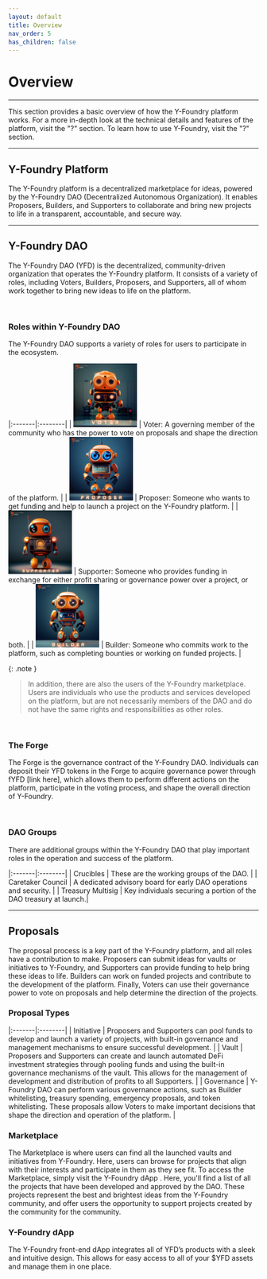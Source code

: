 ```yaml
---
layout: default
title: Overview
nav_order: 5
has_children: false
---
```


Overview
=======================

***

This section provides a basic overview of how the Y-Foundry platform works. For a more in-depth look at the technical details and features of the platform, visit the "?" section. To learn how to use Y-Foundry, visit the "?" section.

***

## Y-Foundry Platform

The Y-Foundry platform is a decentralized marketplace for ideas, powered by the Y-Foundry DAO (Decentralized Autonomous Organization). It enables Proposers, Builders, and Supporters to collaborate and bring new projects to life in a transparent, accountable, and secure way.

<!-- [placeholder for image] -->

***

## Y-Foundry DAO
The Y-Foundry DAO (YFD) is the decentralized, community-driven organization that operates the Y-Foundry platform. It consists of a variety of roles, including Voters, Builders, Proposers, and Supporters, all of whom work together to bring new ideas to life on the platform.

<br>

### Roles within Y-Foundry DAO

The Y-Foundry DAO supports a variety of roles for users to participate in the ecosystem. 

|:-------|:--------|
| ![Voter Bot](../../assets/images/role/voter/voter-bot-128.png) | Voter: A governing member of the community who has the power to vote on proposals and shape the direction of the platform. |
| ![Proposer Bot](../../assets/images/role/proposer/proposer-bot-128.png) | Proposer: Someone who wants to get funding and help to launch a project on the Y-Foundry platform. |
| ![Supporter Bot](../../assets/images/role/supporter/supporter-bot-128.png) | Supporter: Someone who provides funding in exchange for either profit sharing or governance power over a project, or both. |
| ![Builder Bot](../../assets/images/role/builder/builder-bot-128.png) | Builder: Someone who commits work to the platform, such as completing bounties or working on funded projects. |

{: .note }
> In addition, there are also the users of the Y-Foundry marketplace. Users are individuals who use the products and services developed on the platform, but are not necessarily members of the DAO and do not have the same rights and responsibilities as other roles.

<br>

### The Forge

The Forge is the governance contract of the Y-Foundry DAO. Individuals can deposit their YFD tokens in the Forge to acquire governance power through fYFD [link here], which allows them to perform different actions on the platform, participate in the voting process, and shape the overall direction of Y-Foundry.

<!-- [placeholder links for fYFD forge locking process - see voting] -->

<br>

### DAO Groups

There are additional groups within the Y-Foundry DAO that play important roles in the operation and success of the platform.

|:-------|:--------|
| Crucibles | These are the working groups of the DAO. |
| Caretaker Council | A dedicated advisory board for early DAO operations and security. |
| Treasury Multisig | Key individuals securing a portion of the DAO treasury at launch.|

***

## Proposals
The proposal process is a key part of the Y-Foundry platform, and all roles have a contribution to make. Proposers can submit ideas for vaults or initiatives to Y-Foundry, and Supporters can provide funding to help bring these ideas to life. Builders can work on funded projects and contribute to the development of the platform. Finally, Voters can use their governance power to vote on proposals and help determine the direction of the projects.

<!-- For more on proposals (link here). -->

### Proposal Types

|:-------|:--------|
| Initiative | Proposers and Supporters can pool funds to develop and launch a variety of projects, with built-in governance and management mechanisms to ensure successful development. |
| Vault | Proposers and Supporters can create and launch automated DeFi investment strategies through pooling funds and using the built-in governance mechanisms of the vault. This allows for the management of development and distribution of profits to all Supporters. |
| Governance | Y-Foundry DAO can perform various governance actions, such as Builder whitelisting, treasury spending, emergency proposals, and token whitelisting. These proposals allow Voters to make important decisions that shape the direction and operation of the platform. |

<!-- For more on proposal types (link here). -->

### Marketplace

The Marketplace is where users can find all the launched vaults and initiatives from Y-Foundry. Here, users can browse for projects that align with their interests and participate in them as they see fit. To access the Marketplace, simply visit the Y-Foundry dApp <!-- Link -->. Here, you'll find a list of all the projects that have been developed and approved by the DAO. These projects represent the best and brightest ideas from the Y-Foundry community, and offer users the opportunity to support projects created by the community for the community.

### Y-Foundry dApp

The Y-Foundry front-end dApp integrates all of YFD’s products with a sleek and intuitive design. This allows for easy access to all of your $YFD assets and manage them in one place.

<!-- Link to the dApp here. -->


